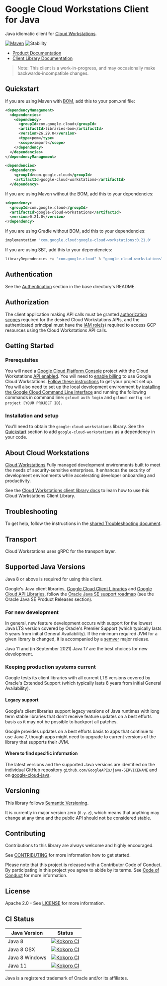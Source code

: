 # Google Cloud Workstations Client for Java

Java idiomatic client for [Cloud Workstations][product-docs].

[![Maven][maven-version-image]][maven-version-link]
![Stability][stability-image]

- [Product Documentation][product-docs]
- [Client Library Documentation][javadocs]

> Note: This client is a work-in-progress, and may occasionally
> make backwards-incompatible changes.


## Quickstart


If you are using Maven with [BOM][libraries-bom], add this to your pom.xml file:

```xml
<dependencyManagement>
  <dependencies>
    <dependency>
      <groupId>com.google.cloud</groupId>
      <artifactId>libraries-bom</artifactId>
      <version>26.29.0</version>
      <type>pom</type>
      <scope>import</scope>
    </dependency>
  </dependencies>
</dependencyManagement>

<dependencies>
  <dependency>
    <groupId>com.google.cloud</groupId>
    <artifactId>google-cloud-workstations</artifactId>
  </dependency>
```

If you are using Maven without the BOM, add this to your dependencies:

<!-- {x-version-update-start:google-cloud-workstations:released} -->

```xml
<dependency>
  <groupId>com.google.cloud</groupId>
  <artifactId>google-cloud-workstations</artifactId>
  <version>0.21.0</version>
</dependency>
```

If you are using Gradle without BOM, add this to your dependencies:

```Groovy
implementation 'com.google.cloud:google-cloud-workstations:0.21.0'
```

If you are using SBT, add this to your dependencies:

```Scala
libraryDependencies += "com.google.cloud" % "google-cloud-workstations" % "0.21.0"
```
<!-- {x-version-update-end} -->

## Authentication

See the [Authentication][authentication] section in the base directory's README.

## Authorization

The client application making API calls must be granted [authorization scopes][auth-scopes] required for the desired Cloud Workstations APIs, and the authenticated principal must have the [IAM role(s)][predefined-iam-roles] required to access GCP resources using the Cloud Workstations API calls.

## Getting Started

### Prerequisites

You will need a [Google Cloud Platform Console][developer-console] project with the Cloud Workstations [API enabled][enable-api].
You will need to [enable billing][enable-billing] to use Google Cloud Workstations.
[Follow these instructions][create-project] to get your project set up. You will also need to set up the local development environment by
[installing the Google Cloud Command Line Interface][cloud-cli] and running the following commands in command line:
`gcloud auth login` and `gcloud config set project [YOUR PROJECT ID]`.

### Installation and setup

You'll need to obtain the `google-cloud-workstations` library.  See the [Quickstart](#quickstart) section
to add `google-cloud-workstations` as a dependency in your code.

## About Cloud Workstations


[Cloud Workstations][product-docs] Fully managed development environments built to meet the needs of security-sensitive enterprises. It enhances the security of development environments while accelerating developer onboarding and productivity.

See the [Cloud Workstations client library docs][javadocs] to learn how to
use this Cloud Workstations Client Library.






## Troubleshooting

To get help, follow the instructions in the [shared Troubleshooting document][troubleshooting].

## Transport

Cloud Workstations uses gRPC for the transport layer.

## Supported Java Versions

Java 8 or above is required for using this client.

Google's Java client libraries,
[Google Cloud Client Libraries][cloudlibs]
and
[Google Cloud API Libraries][apilibs],
follow the
[Oracle Java SE support roadmap][oracle]
(see the Oracle Java SE Product Releases section).

### For new development

In general, new feature development occurs with support for the lowest Java
LTS version covered by  Oracle's Premier Support (which typically lasts 5 years
from initial General Availability). If the minimum required JVM for a given
library is changed, it is accompanied by a [semver][semver] major release.

Java 11 and (in September 2021) Java 17 are the best choices for new
development.

### Keeping production systems current

Google tests its client libraries with all current LTS versions covered by
Oracle's Extended Support (which typically lasts 8 years from initial
General Availability).

#### Legacy support

Google's client libraries support legacy versions of Java runtimes with long
term stable libraries that don't receive feature updates on a best efforts basis
as it may not be possible to backport all patches.

Google provides updates on a best efforts basis to apps that continue to use
Java 7, though apps might need to upgrade to current versions of the library
that supports their JVM.

#### Where to find specific information

The latest versions and the supported Java versions are identified on
the individual GitHub repository `github.com/GoogleAPIs/java-SERVICENAME`
and on [google-cloud-java][g-c-j].

## Versioning


This library follows [Semantic Versioning](http://semver.org/).


It is currently in major version zero (``0.y.z``), which means that anything may change at any time
and the public API should not be considered stable.


## Contributing


Contributions to this library are always welcome and highly encouraged.

See [CONTRIBUTING][contributing] for more information how to get started.

Please note that this project is released with a Contributor Code of Conduct. By participating in
this project you agree to abide by its terms. See [Code of Conduct][code-of-conduct] for more
information.


## License

Apache 2.0 - See [LICENSE][license] for more information.

## CI Status

Java Version | Status
------------ | ------
Java 8 | [![Kokoro CI][kokoro-badge-image-2]][kokoro-badge-link-2]
Java 8 OSX | [![Kokoro CI][kokoro-badge-image-3]][kokoro-badge-link-3]
Java 8 Windows | [![Kokoro CI][kokoro-badge-image-4]][kokoro-badge-link-4]
Java 11 | [![Kokoro CI][kokoro-badge-image-5]][kokoro-badge-link-5]

Java is a registered trademark of Oracle and/or its affiliates.

[product-docs]: https://cloud.google.com/workstations
[javadocs]: https://cloud.google.com/java/docs/reference/google-cloud-workstations/latest/overview
[kokoro-badge-image-1]: http://storage.googleapis.com/cloud-devrel-public/java/badges/java-workstations/java7.svg
[kokoro-badge-link-1]: http://storage.googleapis.com/cloud-devrel-public/java/badges/java-workstations/java7.html
[kokoro-badge-image-2]: http://storage.googleapis.com/cloud-devrel-public/java/badges/java-workstations/java8.svg
[kokoro-badge-link-2]: http://storage.googleapis.com/cloud-devrel-public/java/badges/java-workstations/java8.html
[kokoro-badge-image-3]: http://storage.googleapis.com/cloud-devrel-public/java/badges/java-workstations/java8-osx.svg
[kokoro-badge-link-3]: http://storage.googleapis.com/cloud-devrel-public/java/badges/java-workstations/java8-osx.html
[kokoro-badge-image-4]: http://storage.googleapis.com/cloud-devrel-public/java/badges/java-workstations/java8-win.svg
[kokoro-badge-link-4]: http://storage.googleapis.com/cloud-devrel-public/java/badges/java-workstations/java8-win.html
[kokoro-badge-image-5]: http://storage.googleapis.com/cloud-devrel-public/java/badges/java-workstations/java11.svg
[kokoro-badge-link-5]: http://storage.googleapis.com/cloud-devrel-public/java/badges/java-workstations/java11.html
[stability-image]: https://img.shields.io/badge/stability-preview-yellow
[maven-version-image]: https://img.shields.io/maven-central/v/com.google.cloud/google-cloud-workstations.svg
[maven-version-link]: https://central.sonatype.com/artifact/com.google.cloud/google-cloud-workstations/0.18.0
[authentication]: https://github.com/googleapis/google-cloud-java#authentication
[auth-scopes]: https://developers.google.com/identity/protocols/oauth2/scopes
[predefined-iam-roles]: https://cloud.google.com/iam/docs/understanding-roles#predefined_roles
[iam-policy]: https://cloud.google.com/iam/docs/overview#cloud-iam-policy
[developer-console]: https://console.developers.google.com/
[create-project]: https://cloud.google.com/resource-manager/docs/creating-managing-projects
[cloud-cli]: https://cloud.google.com/cli
[troubleshooting]: https://github.com/googleapis/google-cloud-java/blob/main/TROUBLESHOOTING.md
[contributing]: https://github.com/googleapis/java-workstations/blob/main/CONTRIBUTING.md
[code-of-conduct]: https://github.com/googleapis/java-workstations/blob/main/CODE_OF_CONDUCT.md#contributor-code-of-conduct
[license]: https://github.com/googleapis/java-workstations/blob/main/LICENSE
[enable-billing]: https://cloud.google.com/apis/docs/getting-started#enabling_billing
[enable-api]: https://console.cloud.google.com/flows/enableapi?apiid=workstations.googleapis.com
[libraries-bom]: https://github.com/GoogleCloudPlatform/cloud-opensource-java/wiki/The-Google-Cloud-Platform-Libraries-BOM
[shell_img]: https://gstatic.com/cloudssh/images/open-btn.png

[semver]: https://semver.org/
[cloudlibs]: https://cloud.google.com/apis/docs/client-libraries-explained
[apilibs]: https://cloud.google.com/apis/docs/client-libraries-explained#google_api_client_libraries
[oracle]: https://www.oracle.com/java/technologies/java-se-support-roadmap.html
[g-c-j]: http://github.com/googleapis/google-cloud-java
